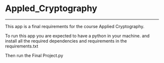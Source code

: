 # Appled_Cryptography #
***********************************
This app is a final requirements for the course Applied Cryptography.

To run this app you are expected to have a python in your machine.
and install all the required dependencies and requirements in the requirements.txt

Then run the Final Project.py
